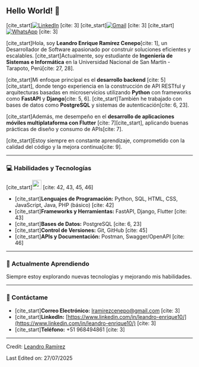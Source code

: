 ## Hello World! 👋

[cite_start][![LinkedIn](https://img.shields.io/badge/-LinkedIn-blue?style=flat&logo=Linkedin&logoColor=white)](https://www.linkedin.com/in/leandro-enrique10/) [cite: 3]
[cite_start][![Gmail](https://img.shields.io/badge/-Gmail-c14438?style=flat&logo=Gmail&logoColor=white)](mailto:lramirezcenepo@gmail.com) [cite: 3]
[cite_start][![WhatsApp](https://img.shields.io/badge/WhatsApp-25D366?style=for-the-badge&logo=whatsapp&logoColor=white)](https://wa.me/51968494861) [cite: 3]

[cite_start]Hola, soy **Leandro Enrique Ramírez Cenepo**[cite: 1], un Desarrollador de Software apasionado por construir soluciones eficientes y escalables. [cite_start]Actualmente, soy estudiante de **Ingeniería de Sistemas e Informática** en la Universidad Nacional de San Martín - Tarapoto, Perú[cite: 27, 28].

[cite_start]Mi enfoque principal es el **desarrollo backend** [cite: 5][cite_start], donde tengo experiencia en la construcción de API RESTful y arquitecturas basadas en microservicios utilizando **Python** con frameworks como **FastAPI** y **Django**[cite: 5, 6]. [cite_start]También he trabajado con bases de datos como **PostgreSQL** y sistemas de autenticación[cite: 6, 23].

[cite_start]Además, me desempeño en el **desarrollo de aplicaciones móviles multiplataforma con Flutter** [cite: 7][cite_start], aplicando buenas prácticas de diseño y consumo de APIs[cite: 7].

[cite_start]Estoy siempre en constante aprendizaje, comprometido con la calidad del código y la mejora continua[cite: 9].

---

### 💻 Habilidades y Tecnologías

[cite_start]<img height="25" src="https://skillicons.dev/icons?i=py,fastapi,django,flutter,postgresql,git,github,postman,swagger,html,css,js,java,sql,php"> [cite: 42, 43, 45, 46]

* [cite_start]**Lenguajes de Programación:** Python, SQL, HTML, CSS, JavaScript, Java, PHP (básico) [cite: 42]
* [cite_start]**Frameworks y Herramientas:** FastAPI, Django, Flutter [cite: 43]
* [cite_start]**Bases de Datos:** PostgreSQL [cite: 6, 23]
* [cite_start]**Control de Versiones:** Git, GitHub [cite: 45]
* [cite_start]**APIs y Documentación:** Postman, Swagger/OpenAPI [cite: 46]

---

### 🌱 Actualmente Aprendiendo

Siempre estoy explorando nuevas tecnologías y mejorando mis habilidades.

---

### 💬 Contáctame

* [cite_start]**Correo Electrónico:** lramirezcenepo@gmail.com [cite: 3]
* [cite_start]**LinkedIn:** [https://www.linkedin.com/in/leandro-enrique10/](https://www.linkedin.com/in/leandro-enrique10/) [cite: 3]
* [cite_start]**Teléfono:** +51 968494861 [cite: 3]

---

Credit: [Leandro Ramírez](https://github.com/enriqueeee10)

Last Edited on: 27/07/2025
